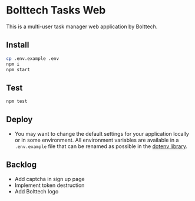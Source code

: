 # Bolttech Tasks Web

This is a multi-user task manager web application by Bolttech.

## Install

```sh
cp .env.example .env
npm i
npm start
```

## Test

```sh
npm test
```

## Deploy

- You may want to change the default settings for your application locally or in some environment. All environment variables are available in a `.env.example` file that can be renamed as possible in the [dotenv library](https://create-react-app.dev/docs/adding-custom-environment-variables/).

## Backlog

- Add captcha in sign up page
- Implement token destruction
- Add Bolttech logo